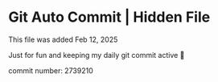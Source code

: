 # Git Auto Commit | Hidden File

This file was added Feb 12, 2025

Just for fun and keeping my daily git commit active 🤪

commit number: 2739210

